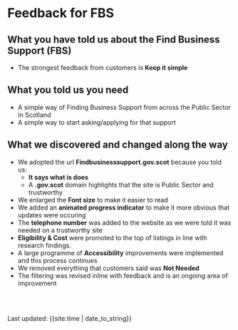 # Feedback for FBS

## What you have told us about the Find Business Support (FBS)
- The strongest feedback from customers is **Keep it simple**

## What you told us you need
- A simple way of Finding Business Support from across the Public Sector in Scotland
- A simple way to start asking/applying for that support

## What we discovered and changed along the way
- We adopted the url **Findbusinesssupport.gov.scot** because you told us: 
   - **It says what is does**
   - A **.gov.scot** domain highlights that the site is Public Sector and trustworthy
- We enlarged the **Font size** to make it easier to read
- We added an **animated progress indicator** to make it more obvious that updates were occuring
- The **telephone number** was added to the website as we were told it was needed on a trustworthy site
- **Eligibility & Cost** were promoted to the top of listings in line with research findings.
- A large programme of **Accessibility** improvements were implemented and this process continues
- We removed everything that customers said was **Not Needed**
- The filtering was revised inline with feedback and is an ongoing area of improvement

<br><br>
<div>Last updated: {{site.time | date_to_string}}</div>
